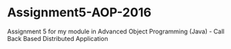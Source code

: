 # Assignment5-AOP-2016
Assignment 5 for my module in Advanced Object Programming (Java) - Call Back Based Distributed Application
